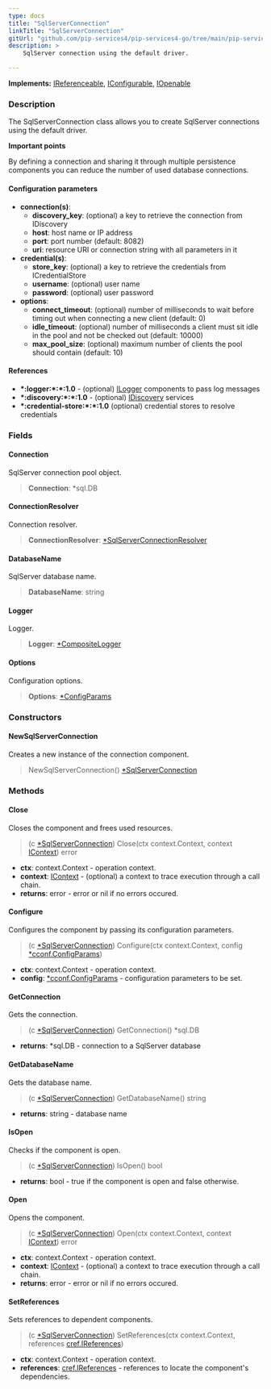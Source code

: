 ```yaml
---
type: docs
title: "SqlServerConnection"
linkTitle: "SqlServerConnection"
gitUrl: "github.com/pip-services4/pip-services4-go/tree/main/pip-services4-sqlserver-go"
description: >
    SqlServer connection using the default driver.

---
```


**Implements:** [IReferenceable](../../../components/refer/ireferenceable), [IConfigurable](../../../components/config/iconfigurable),
[IOpenable](../../../components/run/iopenable)

### Description
The SqlServerConnection class allows you to create SqlServer connections using the default driver.

**Important points**

By defining a connection and sharing it through multiple persistence components
you can reduce the number of used database connections.

#### Configuration parameters

- **connection(s)**:
	- **discovery_key**: (optional) a key to retrieve the connection from IDiscovery
	- **host**: host name or IP address
	- **port**: port number (default: 8082)
	- **uri**: resource URI or connection string with all parameters in it
- **credential(s)**:
	- **store_key**: (optional) a key to retrieve the credentials from ICredentialStore
	- **username**: (optional) user name
	- **password**: (optional) user password
- **options**:
	- **connect_timeout**:      (optional) number of milliseconds to wait before timing out when connecting a new client (default: 0)
	- **idle_timeout**:         (optional) number of milliseconds a client must sit idle in the pool and not be checked out (default: 10000)
	- **max_pool_size**:        (optional) maximum number of clients the pool should contain (default: 10)


#### References
- **\*:logger:\*:\*:1.0** - (optional) [ILogger](../../../observability/log/ilogger) components to pass log messages
- **\*:discovery:\*:\*:1.0** - (optional) [IDiscovery](../../../config/connect/idiscovery) services
- **\*:credential-store:\*:\*:1.0** (optional) credential stores to resolve credentials


### Fields

<span class="hide-title-link">


#### Connection
SqlServer connection pool object.
> **Connection**: *sql.DB

#### ConnectionResolver
Connection resolver.
> **ConnectionResolver**: [*SqlServerConnectionResolver](../sqlserver_connection_resolver)

#### DatabaseName
SqlServer database name.
> **DatabaseName**: string

#### Logger
Logger.
> **Logger**: [*CompositeLogger](../../../observability/log/composite_logger)

#### Options
Configuration options.
> **Options**: [*ConfigParams](../../../components/config/config_params)


</span>

### Constructors

#### NewSqlServerConnection

Creates a new instance of the connection component.

> NewSqlServerConnection() [*SqlServerConnection]()


### Methods

#### Close
Closes the component and frees used resources.

> (c [*SqlServerConnection]()) Close(ctx context.Context, context [IContext](../../../components/context/icontext)) error

- **ctx**: context.Context - operation context.
- **context**: [IContext](../../../components/context/icontext) - (optional) a context to trace execution through a call chain.
- **returns**: error - error or nil if no errors occured.


#### Configure
Configures the component by passing its configuration parameters.

> (c [*SqlServerConnection]()) Configure(ctx context.Context, config [*cconf.ConfigParams](../../../components/config/config_params))

- **ctx**: context.Context - operation context.
- **config**: [*cconf.ConfigParams](../../../components/config/config_params) - configuration parameters to be set.


#### GetConnection
Gets the connection.
> (c [*SqlServerConnection]()) GetConnection() *sql.DB

- **returns**: *sql.DB - connection to a SqlServer database


#### GetDatabaseName
Gets the database name.

> (c [*SqlServerConnection]()) GetDatabaseName() string

- **returns**: string - database name


#### IsOpen
Checks if the component is open.

> (c [*SqlServerConnection]()) IsOpen() bool

- **returns**: bool - true if the component is open and false otherwise.


#### Open
Opens the component.

> (c [*SqlServerConnection]()) Open(ctx context.Context, context [IContext](../../../components/context/icontext)) error

- **ctx**: context.Context - operation context.
- **context**: [IContext](../../../components/context/icontext) - (optional) a context to trace execution through a call chain.
- **returns**: error - error or nil if no errors occured.

#### SetReferences
Sets references to dependent components.

> (c [*SqlServerConnection]()) SetReferences(ctx context.Context, references [cref.IReferences](../../../components/refer/ireferences))

- **ctx**: context.Context - operation context.
- **references**: [cref.IReferences](../../../components/refer/ireferences) - references to locate the component's dependencies.

